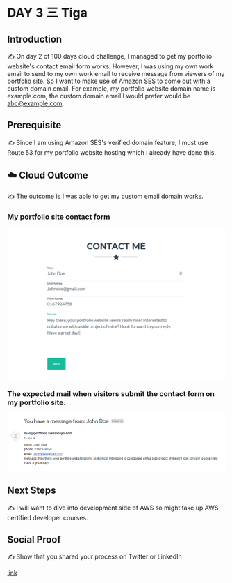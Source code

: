 # DAY 3 三 Tiga

## Introduction

✍️ On day 2 of 100 days cloud challenge, I managed to get my portfolio website's contact email form works. However, I was using my own work email to send to my own work email to receive message from viewers of my portfolio site. So I want to make use of Amazon SES to come out with a custom domain email. For example, my portfolio website domain name is example.com, the custom domain email I would prefer would be abc@example.com.

## Prerequisite

✍️ Since I am using Amazon SES's verified domain feature, I must use Route 53 for my portfolio website hosting which I already have done this.

## ☁️ Cloud Outcome

✍️ The outcome is I was able to get my custom email domain works.
### My portfolio site contact form
![Screenshot](https://github.com/lukasleeyo/100DaysOfCloud/blob/main/Journey/003/assets/contact.PNG)
### The expected mail when visitors submit the contact form on my portfolio site.
![Screenshot](https://github.com/lukasleeyo/100DaysOfCloud/blob/main/Journey/003/assets/email.PNG)

## Next Steps

✍️ I will want to dive into development side of AWS so might take up AWS certified developer courses.

## Social Proof

✍️ Show that you shared your process on Twitter or LinkedIn

[link](https://twitter.com/LukasLee123/status/1303725083395989505)

